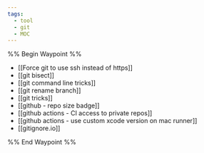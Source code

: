 ```yaml
---
tags:
  - tool
  - git
  - MOC
---
```


%% Begin Waypoint %%
- [[Force git to use ssh instead of https]]
- [[git bisect]]
- [[git command line tricks]]
- [[git rename branch]]
- [[git tricks]]
- [[github - repo size badge]]
- [[github actions - CI access to private repos]]
- [[github actions - use custom xcode version on mac runner]]
- [[gitignore.io]]

%% End Waypoint %%
